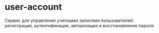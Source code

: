 # user-account
Сервис для управления учетными записями пользователей: регистрация, аутентификация, авторизация и восстановление пароля
